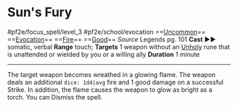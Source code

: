# Sun's Fury
#pf2e/focus_spell/level_3 #pf2e/school/evocation 
==[Uncommon](Uncommon.md)== ==[Evocation](Evocation.md)== ==[Fire](Fire.md)== ==[Good](Good.md)==
*Source* Legends pg. 101
**Cast** ►► somatic, verbal
**Range** touch; **Targets** 1 weapon without an [Unholy](Unholy.md) rune that is unattended or wielded by you or a willing ally
**Duration** 1 minute

---
The target weapon becomes wreathed in a glowing flame. The weapon deals an additional `dice: 1d4|avg` fire and 1 good damage on a successful Strike. In addition, the flame causes the weapon to glow as bright as a torch. You can Dismiss the spell.